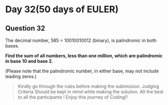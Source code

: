 
# Day 32(50 days of EULER)

## Question 32

The decimal number, 585 = 10010010012 (binary), is palindromic in both bases.

**Find the sum of all numbers, less than one million, which are palindromic in base 10 and base 2.**

(Please note that the palindromic number, in either base, may not include leading zeros.)

> Kindly go through the rules before making the submission.
>Judging Criteria Should be kept in mind while making the solution.
>All the best to all the participants ! Enjoy this journey of Coding!!
